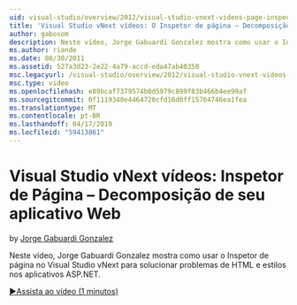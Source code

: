 ```yaml
---
uid: visual-studio/overview/2012/visual-studio-vnext-videos-page-inspector-decomposing-your-web-application
title: 'Visual Studio vNext vídeos: O Inspetor de página – Decomposição de seu aplicativo Web | Microsoft Docs'
author: gabosom
description: Neste vídeo, Jorge Gabuardi Gonzalez mostra como usar o Inspetor de página no Visual Studio vNext para solucionar problemas de HTML e estilos no seu aplicativo ASP.NET...
ms.author: riande
ms.date: 08/30/2011
ms.assetid: 527a3d23-2e22-4a79-accd-eda47ab40350
msc.legacyurl: /visual-studio/overview/2012/visual-studio-vnext-videos-page-inspector-decomposing-your-web-application
msc.type: video
ms.openlocfilehash: e89bcaf7379574b0d5979c899f83b466b4ee99af
ms.sourcegitcommit: 0f1119340e4464720cfd16d0ff15764746ea1fea
ms.translationtype: MT
ms.contentlocale: pt-BR
ms.lasthandoff: 04/17/2019
ms.locfileid: "59413861"
---
```

# <a name="visual-studio-vnext-videos-page-inspector---decomposing-your-web-application"></a>Visual Studio vNext vídeos: Inspetor de Página – Decomposição de seu aplicativo Web

by [Jorge Gabuardi Gonzalez](https://github.com/gabosom)

Neste vídeo, Jorge Gabuardi Gonzalez mostra como usar o Inspetor de página no Visual Studio vNext para solucionar problemas de HTML e estilos nos aplicativos ASP.NET.

[&#9654;Assista ao vídeo (1 minutos)](https://channel9.msdn.com/Blogs/ASP-NET-Site-Videos/visual-studio-vnext-videos-page-inspector-decomposing-your-web-application)
